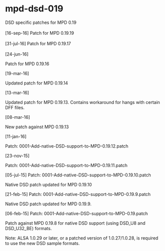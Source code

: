 # mpd-dsd-019
DSD specific patches for MPD 0.19<br>
<br>
[16-sep-16]
Patch for MPD 0.19.19<br>
<br>
[31-jul-16]
Patch for MPD 0.19.17<br>
<br>
[24-jun-16]

Patch for MPD 0.19.16


[19-mar-16]

Updated patch for MPD 0.19.14


[13-mar-16]

Updated patch for MPD 0.19.13. Contains workaround for hangs with certain DFF
files.


[08-mar-16]

New patch against MPD 0.19.13

[11-jan-16]

Patch: 0001-Add-native-DSD-support-to-MPD-0.19.12.patch

[23-nov-15]

Patch: 0001-Add-native-DSD-support-to-MPD-0.19.11.patch

[05-jul-15]
Patch: 0001-Add-native-DSD-support-to-MPD-0.19.10.patch

Native DSD patch updated for MPD 0.19.10

[21-feb-15]
Patch: 0001-Add-native-DSD-support-to-MPD-0.19.9.patch

Native DSD patch updated for MPD 0.19.9.

[06-feb-15]
Patch: 0001-Add-native-DSD-support-to-MPD-0.19.patch

Patch against MPD 0.19.8 for native DSD support (using DSD_U8 and DSD_U32_BE)
formats.

Note:
ALSA 1.0.29 or later, or a patched version of 1.0.27/1.0.28, is required to use the new DSD sample formats.

